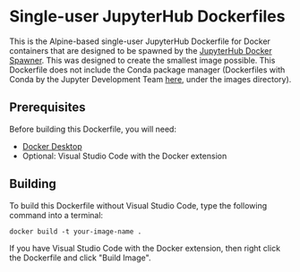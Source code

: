 # Single-user JupyterHub Dockerfiles

This is the Alpine-based single-user JupyterHub Dockerfile for Docker containers that are designed to be spawned by the [JupyterHub Docker Spawner](https://jupyterhub-dockerspawner.readthedocs.io/en/latest/). This was designed to create the smallest image possible. This Dockerfile does not include the Conda package manager (Dockerfiles with Conda by the Jupyter Development Team [here](https://github.com/jupyter/docker-stacks), under the images directory).

## Prerequisites
Before building this Dockerfile, you will need:

- [Docker Desktop](https://www.docker.com/products/docker-desktop/)
- Optional: Visual Studio Code with the Docker extension 

## Building
To build this Dockerfile without Visual Studio Code, type the following command into a terminal:

`docker build -t your-image-name .`

If you have Visual Studio Code with the Docker extension, then right click the Dockerfile and click "Build Image".
